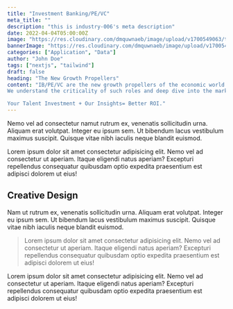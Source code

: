 ```yaml
---
title: "Investment Banking/PE/VC"
meta_title: ""
description: "this is industry-006's meta description"
date: 2022-04-04T05:00:00Z
image: "https://res.cloudinary.com/dmquwnaeb/image/upload/v1700549063/talentWorkx/eu1ixdhujn75qj2uzuyu.png"
bannerImage: "https://res.cloudinary.com/dmquwnaeb/image/upload/v1700549063/talentWorkx/eu1ixdhujn75qj2uzuyu.png"
categories: ["Application", "Data"]
author: "John Doe"
tags: ["nextjs", "tailwind"]
draft: false
heading: "The New Growth Propellers"
content: "IB/PE/VC are the new growth propellers of the economic world. They are fueling startups to full grown companies and are partnering in their success journey ahead. People who are at the helm of these organizations are the real drivers of the businesses today and this require high level of competency and knowledge to address the challenges of different industrial sectors where these firms are investing huge amount of money.
We understand the criticality of such roles and deep dive into the market to assess the potential of a candidate who would be taking million dollar decisions on the basis of his knowledge and skills. Such talent is rare and tough to find but we do it for your through our long term association and understanding with the industry stalwarts.

Your Talent Investment + Our Insights= Better ROI."
---
```


Nemo vel ad consectetur namut rutrum ex, venenatis sollicitudin urna. Aliquam erat volutpat. Integer eu ipsum sem. Ut bibendum lacus vestibulum maximus suscipit. Quisque vitae nibh iaculis neque blandit euismod.

Lorem ipsum dolor sit amet consectetur adipisicing elit. Nemo vel ad consectetur ut aperiam. Itaque eligendi natus aperiam? Excepturi repellendus consequatur quibusdam optio expedita praesentium est adipisci dolorem ut eius!

## Creative Design

Nam ut rutrum ex, venenatis sollicitudin urna. Aliquam erat volutpat. Integer eu ipsum sem. Ut bibendum lacus vestibulum maximus suscipit. Quisque vitae nibh iaculis neque blandit euismod.

> Lorem ipsum dolor sit amet consectetur adipisicing elit. Nemo vel ad consectetur ut aperiam. Itaque eligendi natus aperiam? Excepturi repellendus consequatur quibusdam optio expedita praesentium est adipisci dolorem ut eius!

Lorem ipsum dolor sit amet consectetur adipisicing elit. Nemo vel ad consectetur ut aperiam. Itaque eligendi natus aperiam? Excepturi repellendus consequatur quibusdam optio expedita praesentium est adipisci dolorem ut eius!
